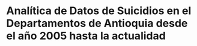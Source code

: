 # Analítica de Datos de Suicidios en el Departamentos de Antioquia desde el año 2005 hasta la actualidad
